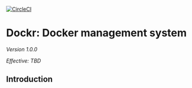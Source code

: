 [![CircleCI](https://circleci.com/gh/rayriffy/dockr/tree/master.svg?style=svg)](https://circleci.com/gh/rayriffy/dockr/tree/master)

# Dockr: Docker management system

_Version 1.0.0_

_Effective: TBD_

## Introduction

